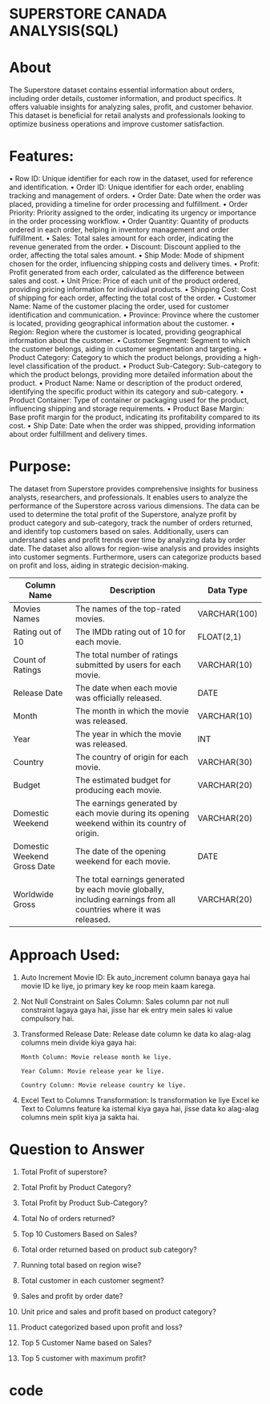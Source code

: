# SUPERSTORE CANADA ANALYSIS(SQL)
# About 
The Superstore dataset contains essential information about orders, including order details, customer information, and product specifics. It offers valuable insights for analyzing sales, profit, and customer behavior. This dataset is beneficial for retail analysts and professionals looking to optimize business operations and improve customer satisfaction.
 # Features:
•	Row ID: Unique identifier for each row in the dataset, used for reference and identification.
•	Order ID: Unique identifier for each order, enabling tracking and management of orders.
•	Order Date: Date when the order was placed, providing a timeline for order processing and fulfillment.
•	Order Priority: Priority assigned to the order, indicating its urgency or importance in the order processing workflow.
•	Order Quantity: Quantity of products ordered in each order, helping in inventory management and order fulfillment.
•	Sales: Total sales amount for each order, indicating the revenue generated from the order.
•	Discount: Discount applied to the order, affecting the total sales amount.
•	Ship Mode: Mode of shipment chosen for the order, influencing shipping costs and delivery times.
•	Profit: Profit generated from each order, calculated as the difference between sales and cost.
•	Unit Price: Price of each unit of the product ordered, providing pricing information for individual products.
•	Shipping Cost: Cost of shipping for each order, affecting the total cost of the order.
•	Customer Name: Name of the customer placing the order, used for customer identification and communication.
•	Province: Province where the customer is located, providing geographical information about the customer.
•	Region: Region where the customer is located, providing geographical information about the customer.
•	Customer Segment: Segment to which the customer belongs, aiding in customer segmentation and targeting.
•	Product Category: Category to which the product belongs, providing a high-level classification of the product.
•	Product Sub-Category: Sub-category to which the product belongs, providing more detailed information about the product.
•	Product Name: Name or description of the product ordered, identifying the specific product within its category and sub-category.
•	Product Container: Type of container or packaging used for the product, influencing shipping and storage requirements.
•	Product Base Margin: Base profit margin for the product, indicating its profitability compared to its cost.
•	Ship Date: Date when the order was shipped, providing information about order fulfillment and delivery times.

# Purpose:
The dataset from Superstore provides comprehensive insights for business analysts, researchers, and professionals. It enables users to analyze the performance of the Superstore across various dimensions. The data can be used to determine the total profit of the Superstore, analyze profit by product category and sub-category, track the number of orders returned, and identify top customers based on sales. Additionally, users can understand sales and profit trends over time by analyzing data by order date. The dataset also allows for region-wise analysis and provides insights into customer segments. Furthermore, users can categorize products based on profit and loss, aiding in strategic decision-making.


| Column Name            | Description                                        | Data Type  |
|------------------------|----------------------------------------------------|------------|
| Movies Names           | The names of the top-rated movies.                 | VARCHAR(100) |
| Rating out of 10       | The IMDb rating out of 10 for each movie.          | FLOAT(2,1)  |
| Count of Ratings       | The total number of ratings submitted by users for each movie. | VARCHAR(10) |
| Release Date           | The date when each movie was officially released.  | DATE       |
| Month                  | The month in which the movie was released.         | VARCHAR(10) |
| Year                   | The year in which the movie was released.          | INT        |
| Country                | The country of origin for each movie.              | VARCHAR(30) |
| Budget                 | The estimated budget for producing each movie.     | VARCHAR(20) |
| Domestic Weekend       | The earnings generated by each movie during its opening weekend within its country of origin. | VARCHAR(20) |
| Domestic Weekend Gross Date | The date of the opening weekend for each movie.   | DATE       |
| Worldwide Gross        | The total earnings generated by each movie globally, including earnings from all countries where it was released. | VARCHAR(20) | 



# Approach Used:

1. Auto Increment Movie ID: Ek auto_increment column banaya gaya hai movie ID ke liye, jo primary key ke roop mein kaam karega.

2. Not Null Constraint on Sales Column: Sales column par not null constraint lagaya gaya hai, jisse har ek entry mein sales ki value compulsory hai.

3. Transformed Release Date: Release date column ke data ko alag-alag columns mein divide kiya gaya hai:

       Month Column: Movie release month ke liye. 

       Year Column: Movie release year ke liye. 

       Country Column: Movie release country ke liye.

4. Excel Text to Columns Transformation: Is transformation ke liye Excel ke Text to Columns feature ka istemal kiya gaya hai, jisse data ko alag-alag columns mein split kiya ja sakta hai.


# Question to Answer 
1.	Total Profit of superstore?
  
2.	Total Profit by Product Category?
	
3.	Total Profit by Product Sub-Category?
	
4.	Total No of orders returned?

5.	Top 10 Customers Based on Sales?

6.	Total order returned based on product sub category?
    
7.	Running total based on region wise?
	
8.	Total customer in each customer segment?
	
9.	Sales and profit by order date?

10.	Unit price and sales and profit based on product category?
	
11.	Product categorized based upon profit and loss?
	
12.	Top 5 Customer Name  based on Sales?
	
13.	Top 5 customer with maximum profit?
   

# code 
